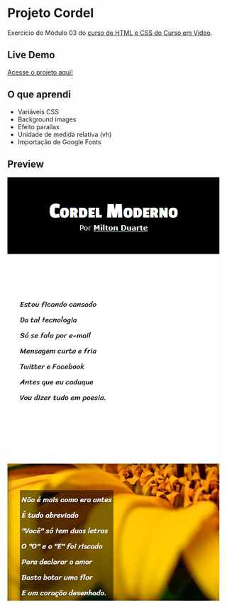 # Projeto Cordel

Exercício do Módulo 03 do [curso de HTML e CSS do Curso em Vídeo](https://youtu.be/cz7AoKGcwlY).

## Live Demo
[Acesse o projeto aqui!](https://victoriaduarte.github.io/projeto-cordel/)

## O que aprendi
- Variáveis CSS
- Background images
- Efeito parallax
- Unidade de medida relativa (vh)
- Importação de Google Fonts

## Preview
<img src="imagens/readme.png">

